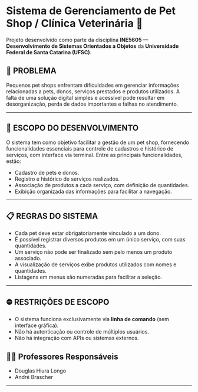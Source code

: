 # Sistema de Gerenciamento de Pet Shop / Clínica Veterinária 🐾

Projeto desenvolvido como parte da disciplina **INE5605 — Desenvolvimento de Sistemas Orientados a Objetos** da **Universidade Federal de Santa Catarina (UFSC)**.


## 🐾 PROBLEMA

Pequenos pet shops enfrentam dificuldades em gerenciar informações relacionadas a pets, donos, serviços prestados e produtos utilizados. A falta de uma solução digital simples e acessível pode resultar em desorganização, perda de dados importantes e falhas no atendimento.

---

## 🎯 ESCOPO DO DESENVOLVIMENTO

O sistema tem como objetivo facilitar a gestão de um pet shop, fornecendo funcionalidades essenciais para controle de cadastros e histórico de serviços, com interface via terminal. Entre as principais funcionalidades, estão:

- Cadastro de pets e donos.
- Registro e histórico de serviços realizados.
- Associação de produtos a cada serviço, com definição de quantidades.
- Exibição organizada das informações para facilitar a navegação.
---

## 📋 REGRAS DO SISTEMA

- Cada pet deve estar obrigatoriamente vinculado a um dono.
- É possível registrar diversos produtos em um único serviço, com suas quantidades.
- Um serviço não pode ser finalizado sem pelo menos um produto associado.
- A visualização de serviços exibe produtos utilizados com nomes e quantidades.
- Listagens em menus são numeradas para facilitar a seleção.

---

## ⛔ RESTRIÇÕES DE ESCOPO

- O sistema funciona exclusivamente via **linha de comando** (sem interface gráfica).
- Não há autenticação ou controle de múltiplos usuários.
- Não há integração com APIs ou sistemas externos.

## 🧑‍🏫 Professores Responsáveis

- Douglas Hiura Longo  
- André Brascher

---
